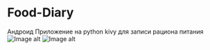 # Food-Diary
Андроид Приложение на python kivy для записи рациона питания
![Image alt](https://github.com/Aleksey-Hugo/Food-Diary/blob/main/Снимок%20экрана%20(318).png)
![Image alt](https://github.com/Aleksey-Hugo/Food-Diary/blob/main/Снимок%20экрана%20(319).png)

